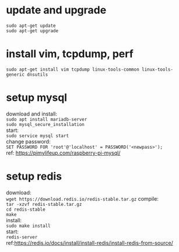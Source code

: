 # update and upgrade
`sudo apt-get update`  
`sudo apt-get upgrade`  

# install vim, tcpdump, perf
`sudo apt-get install vim tcpdump linux-tools-common linux-tools-generic dnsutils`  

# setup mysql
download and install:  
`sudo apt install mariadb-server`  
`sudo mysql_secure_installation`  
start:  
`sudo service mysql start`  
change password:  
`SET PASSWORD FOR 'root'@'localhost' = PASSWORD('<newpass>');`  
ref: https://pimylifeup.com/raspberry-pi-mysql/

# setup redis
download:  
`wget https://download.redis.io/redis-stable.tar.gz`
compile:  
`tar -xzvf redis-stable.tar.gz`  
`cd redis-stable`  
`make`  
install:  
`sudo make install`  
start:  
`redis-server`  
ref:https://redis.io/docs/install/install-redis/install-redis-from-source/
